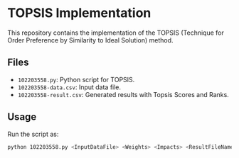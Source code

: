 # TOPSIS Implementation

This repository contains the implementation of the TOPSIS (Technique for Order Preference by Similarity to Ideal Solution) method.

## Files
- `102203558.py`: Python script for TOPSIS.
- `102203558-data.csv`: Input data file.
- `102203558-result.csv`: Generated results with Topsis Scores and Ranks.

## Usage
Run the script as:
```bash
python 102203558.py <InputDataFile> <Weights> <Impacts> <ResultFileName>
